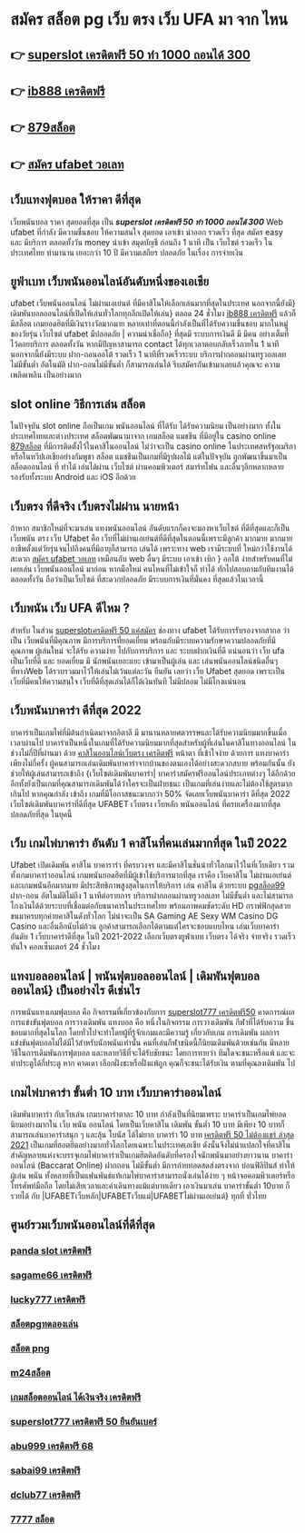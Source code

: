 # สมัคร สล็อต pg เว็บ ตรง เว็บ UFA มา จาก ไหน

## 👉 [superslot เครดิตฟรี 50 ทำ 1000 ถอนได้ 300](https://mabet.net/pg-slot-credit-free/)
## 👉 [ib888 เครดิตฟรี](https://mabet.net/20-free-100/)
## 👉 [879สล็อต](https://bio.link/tisawago)
## 👉 [สมัคร ufabet วอเลท](https://mabet.net/)

##  เว็บแทงฟุตบอล ให้ราคา ดีที่สุด 

 เว็บพนันบอล  ราคา   สุดยอดที่สุด   เป็น  ***superslot เครดิตฟรี 50 ทำ 1000 ถอนได้ 300*** Web  ufabet  ที่กำลัง   มีความชื่นชอบ ให้ความสนใจ   สุดยอด   เอาเข้า  นำออก รวดเร็ว  ที่สุด  สมัคร   easy  และ มีบริการ   ตลอดทั้งวัน   money  นำเข้า  สมุดบัญชี   ก่อนถึง 1 นาที  เป็น   เว็บไซต์  รวดเร็ว  ในประเทศไทย  ทำมานาน   เยอะกว่า  10 ปี  มีความเสถียร ปลอดภัย ในเรื่อง  การจ่ายเงิน 

## ยูฟ่าเบท เว็บพนันออนไลน์อันดับหนึ่งของเอเชีย

 ufabet   เว็บพนันออนไลน์ ไม่ผ่านเอเย่นต์ ที่มีคาสิโนให้เลือกเล่นมากที่สุดในประเทศ นอกจากนี้ยังมี} เดิมพันบอลออนไลน์ที่เปิดให้เล่นทั่วโลกทุกลีกเปิดให้เล่น} ตลอด 24 ชั่วโมง  [ib888 เครดิตฟรี](https://bio.link/tisawago) แล้วก็มีสล็อต  เกมยอดฮิตที่มีเงินรางวัลมากมาย หลายเท่าที่ตอนนี้กำลังเป็นที่ได้รับความชื่นชอบ มากในหมู่ของวัยรุ่น เว็บไซต์  ufabet  มีปลอดภัย | ความน่าเชื่อถือ} ที่สุดมี ระบบการเงินดี มี มีคน อย่างเต็มที่ ไว้คอยบริการ  ตลอดทั้งวัน  หากมีปัญหาสามารถ  contact ได้ทุกเวลาตอบกลับเร็วภายใน 1 นาที นอกจากนี้ยังมีระบบ ฝาก-ถอนออโต้ รวดเร็ว 1 นาทีที่รวดเร็วระบบ บริการฝากถอนผ่านทรูวอลเลท ไม่มีขั้นต่ำ อัตโนมัติ ฝาก-ถอนไม่มีขั้นต่ำ ก็สามารถเล่นได้ รีบสมัครกันเข้ามาเลยแล้วคุณจะ ความเพลิดเพลิน เป็นอย่างมาก



##  slot online  วิธีการเล่น สล็อต

ในปัจจุบัน  slot online ถือเป็นเกม พนันออนไลน์  ที่ได้รับ  ได้รับความนิยม เป็นอย่างมาก ทั้งในประเทศไทยและต่างประเทศ สล็อตพัฒนามาจาก  เกมสล็อต แมชชีน ที่มีอยู่ใน casino online [879สล็อต](https://mabet.net/)   ที่มีการติดตั้งไว้ในคาสิโนออนไลน์   ไม่ว่าจะเป็น casino online   ในประเทศสหรัฐอเมริกา หรือในทวีปเอเชียอย่างกัมพูชา สล็อต  แมชชีนเป็นเกมที่มีรูปผลไม้ แต่ในปัจจุบัน  ถูกพัฒนาขึ้นมาเป็น สล็อตออนไลน์  ที่ ทำได้ เล่นได้ผ่าน เว็บไซต์  ผ่านคอมพิวเตอร์  สมาร์ทโฟน  และอื่นๆอีกหลากหลาย  รองรับทั้งระบบ Android และ iOS อีกด้วย


## เว็บตรง  ที่ดีจริง เว็บตรงไม่ผ่าน นายหน้า 

ถ้าหาก สมาชิกใหม่ที่จะมาเล่น แทงพนันออนไลน์ อันดับแรกก็คงจะมองหาเว็บไซต์ ที่ดีที่สุดและก็เป็น เว็บพนัน ตรง   เว็บ Ufabet คือ เว็บที่ไม่ผ่านเอเย่นต์ที่ดีที่สุดในตอนนี้เพราะมีลูกค้า มากมาย  มากมาย อาชีพตั้งแต่วัยรุ่นจนไปถึงคนที่มีอายุก็สามารถ เล่นได้ เพราะทาง web เรามีระบบที่ ใหม่กว่าใช้งานได้สะดวก [สมัคร ufabet วอเลท](https://mabet.net/credit-free-100/) เหมือนกับ web อื่นๆ มีระบบ เอาเข้า  เบิก } ออโต้ ง่ายสำหรับคนที่ไม่เคยเล่น เว็บพนันออนไลน์ มาก่อน หากมือใหม่ คนไหนที่ไม่เข้าใจก็ ทำได้ ทักไปสอบถามกับทีมงานได้ ตลอดทั้งวัน  ถือว่าเป็นเว็บไซต์ ที่สะดวกปลอดภัย มีระบบการเงินที่มั่นคง ที่สุดแล้วในเวลานี้ 


## เว็บพนัน  เว็บ UFA ดีไหม ?

สำหรับ ในส่วน [superslotเครดิตฟรี 50 แค่สมัคร](https://mabet.net/credit-free-new/)  ช่องทาง ufabet  ได้รับการรับรองจากสากล ว่าเป็น เว็บพนันที่มีคุณภาพ  มีการบริการที่ยอดเยี่ยม พร้อมกับมีระบบความรักษาความปลอดภัยที่มีคุณภาพ  ผู้เล่นใหม่  จะได้รับ ความง่าย   ไปกับการบริการ  และ ระบบฝากเงินที่ดี  แน่นอนว่า เว็บ  ufa เป็นเว็บที่ดี  และ ยอดเยี่ยม  มี นักพนันเยอะแยะ   เข้ามาเป็นผู้เล่น  และ เล่นพนันออนไลน์ชนิดอื่นๆ ที่ทางWeb ได้รวบรวมมาไว้ให้เล่นไม่เว้นแต่ละวัน  ยืนยัน เลยว่า เว็บ Ufabet   สุดยอด  เพราะเป็น เว็บที่มีคนให้ความสนใจ เว็บที่ดีที่สุดเล่นได้ก็ได้เงินทันที ไม่มีปลอม ไม่มีโกงแน่นอน


## เว็บพนันบาคาร่า ดีที่สุด 2022 

บาคาร่าเป็นเกมไพ่ที่มีต้นกำเนิดมาจากอิตาลี มี  มานานหลายศตวรรษและได้รับความนิยมมากขึ้นเมื่อเวลาผ่านไป บาคาร่าเป็นหนึ่งในเกมที่ได้รับความนิยมมากที่สุดสำหรับผู้ที่เล่นในคาสิโนทางออนไลน์ ในช่วงไม่กี่ปีที่ผ่านมา ด้วย    [คาสิโนออนไลน์เว็บตรง เครดิตฟรี](https://mabet.net/register/) หน้าตา ที่เข้าใจง่าย ด้วยการ แทงบาคาร่า  เพียงไม่กี่ครั้ง ผู้คนสามารถเล่นเดิมพันบาคาร่าจากบ้านของตนเองได้อย่างสะดวกสบาย  พร้อมกันนั้น ยังช่วยให้ผู้เล่นสามารถเข้าถึง {เว็บไซต์เดิมพันบาคาร่า| บาคาร่าสมัครฟรีออนไลน์ประเภทต่างๆ ได้อีกด้วย อีกทั้งยังเป็นเกมที่คุณสามารถเดิมพันได้ว่าใครจะเป็นฝ่ายชนะ เป็นเกมที่เล่นง่ายและไม่ต้องใช้สูตรมากเกินไป หากคุณกำลัง  เข้าถึง เกมที่มีโอกาสชนะมากกว่า 50%  จัดเลยเว็บพนันบาคาร่า ดีที่สุด 2022  เว็บไซต์เดิมพันบาคาร่าที่ดีที่สุด UFABET เว็บตรง เว็บหลัก พนันออนไลน์ ที่ครบเครื่องมากที่สุด ปลอดภัยที่สุด ในยุคนี้

## เว็บ เกมไพ่บาคาร่า อันดับ 1 คาสิโนที่คนเล่นมากที่สุด ในปี 2022

 Ufabet   เปิดเดิมพัน  คาสิโน บาคาราร่า ที่ครบวงจร และมีคาสิโนชั่นนำทั่วโลกมาไว้ในที่เว็บเดียว รวมทั้งเกมบาคาร่าออนไลน์ เกมพนันยอดฮิตที่มีผู้เข้าใช้บริการมากที่สุด เราคือ  เว็บคาสิโน ไม่ผ่านเอเย่นต์ และเกมพนันอีกมากมาย มีประสิทธิภาพสูงสุดในการให้บริการ เล่น คาสิโน ด้วยระบบ [pgสล็อต99](https://mabet.net/credit-free-50/) ฝาก-ถอน อัตโนมัติไม่ถึง 1 นาทีต่อรายการ  บริการฝากถอนผ่านทรูวอลเลท ไม่มีขั้นต่ำ   และไม่สามารถโกงเงินได้ด้วยระบบที่เชื่อมต่อกับธนาคารในประเทศไทย พร้อมภาพคมชัดระดับ HD กราฟฟิกสุดสวย ขนมาครบทุกค่ายคาสิโนดังทั่วโลก ไม่น่าจะเป็น SA Gaming AE Sexy WM Casino DG Casino และอื่นอีกนับไม่ถ้วน ลูกค้าสามารถเลือกได้ตามแต่ใครจะชอบแบบไหน เล่นเว็บบาคาร่าอันดับ 1   เว็บบาคาร่าดีที่สุด  ในปี 2021-2022 เลือกเว็บตรงยูฟ่าเบท  เว็บตรง ได้จริง จ่ายจริง รวดเร็วทันใจ คอลเซ็นเตอร์ 24 ชั่วโมง


## แทงบอลออนไลน์ | พนันฟุตบอลออนไลน์ | เดิมพันฟุตบอลออนไลน์} เป็นอย่างไร  ดีเช่นไร

 การพนันแทงเกมฟุตบอล  คือ กิจกรรมที่เกี่ยวข้องกับการ [superslot777 เครดิตฟรี50](https://mabet.net/)  คาดการณ์ผลการแข่งขันฟุตบอล  การวางเดิมพัน  แทงบอล  คือ หนึ่งในกิจกรรม การวางเดิมพัน กีฬาที่ได้รับความ ชื่นชอบมากที่สุดในโลก โดยทั่วไปจะทำโดยผู้ที่รู้จักเกมและมีความรู้ เกี่ยวกับเกม การเดิมพัน ผลการแข่งขันฟุตบอลไม่ได้มีไว้สำหรับนักพนันเท่านั้น คนที่เล่นกีฬาชนิดนี้ก็นิยมเดิมพันด้วยเช่นกัน มีหลายวิธีในการเดิมพันการฟุตบอล และหลายวิธีที่จะได้รับชัยชนะ โดยการทายว่า ทีมใดจะชนะหรือแพ้ และจะทำประตูได้กี่ประตู หาก คาดเดา เลือกฝั่งชะหรือฝั่งแพ้ถูก คุณก็จะชนะได้รับเงิน ตามที่คุณลงเดิมพัน ไป

##  เกมไพ่บาคาร่า ขั้นต่ำ 10 บาท เว็บบาคาร่าออนไลน์ 

 เดิมพันบาคาร่า  กับเว็บเล่น เกมบาคาร่าตาละ 10 บาท กำลังเป็นที่นิยมเพราะ บาคาร่าเป็นเกมไพ่ยอดนิยมอย่างมากใน เว็บ  พนัน ออนไลน์  โดยเป็นเว็บคาสิโน เดิมพัน ขั้นต่ำ 10 บาท มีเพียง 10 บาทก็สามารถเล่นบาคาร่าสนุก ๆ และลุ้น โบนัส  ได้ไม่ยาก บาคาร่า 10 บาท [เครดิตฟรี 50 ไม่ต้องแชร์ ล่าสุด 2021](https://member.mabet.net/?action=login) เป็นเกมที่ฮอตฮิตอย่างมากทั่วโลกโดยเฉพาะในประเทศเอเชีย ดังนั้นจึงไม่น่าแปลกใจที่คาสิโนสำคัญหลายแห่งจะบรรจุเกมไพ่บาคาร่าเป็นเกมฮิตติดอันดับที่ครองใจนักพนันมาอย่างยาวนาน บาคาร่าออนไลน์ (Baccarat Online)  ฝากถอน ไม่มีขั้นต่ำ  มีการถ่ายทอดสดส่งตรงจาก  บ่อนฟิลิปินส์ ทำให้  ผู้เล่น พนัน  ทั้งหลายที่เป็นแฟนพันธ์แท้เกมไพ่บาคาร่าสามารถนั่งเล่นได้ง่าย ๆ หน้าจอคอมพิวเตอร์หรือโทรศัพท์มือถือ โดยไม่เสียเวลาและค่าเดินทางแม้แต่บาทเดียว เอาเงินมาเล่น บาคาร่าขั้นต่ำ 10บาท ก็รวยได้ กับ |UFABETเว็บหลัก|UFABETเว็บแม่|UFABETไม่ผ่านเอเย่นต์} ทุกที่ ทั่วไทย


## ศูนย์รวมเว็บพนันออนไลน์ที่ดีที่สุด

### [panda slot เครดิตฟรี](https://atom.io/themes/MABET.net%20สล็อตหมายเลข1%20แตกหนัก%20100%%20pxgสล็อต%20008%20สล็อต%20สล็อตแตกหนัก%2020รับ100)
### [sagame66 เครดิตฟรี](https://atom.io/themes/MABET.net%20สล็อตหมายเลข1%20แตกหนัก%20100%%20เครดิตฟรี%2050%20ทำ%20เทิ%20ร์%20น.%201%20เท่า%20008%20สล็อต%20สล็อตแตกหนัก%2020รับ100)
### [lucky777 เครดิตฟรี](https://atom.io/themes/MABET.net%20สล็อตหมายเลข1%20แตกหนัก%20100%%20m98%20สล็อต%20008%20สล็อต%20สล็อตแตกหนัก%2020รับ100)
### [สล็อตpgทดลองเล่น](https://atom.io/themes/MABET.net%20สล็อตหมายเลข1%20แตกหนัก%20100%%20superslot%20เครดิตฟรี%20008%20สล็อต%20สล็อตแตกหนัก%2020รับ100)
### [สล็อต png](https://atom.io/themes/MABET.net%20สล็อตหมายเลข1%20แตกหนัก%20100%%20เครดิตฟรี%20100%20ไม่ต้องทำกิจกรรม%20008%20สล็อต%20สล็อตแตกหนัก%2020รับ100)
### [m24สล็อต](https://atom.io/themes/MABET.net%20สล็อตหมายเลข1%20แตกหนัก%20100%%20riches888เครดิตฟรี%20008%20สล็อต%20สล็อตแตกหนัก%2020รับ100)
### [เกมสล็อตออนไลน์ ได้เงินจริง เครดิตฟรี](https://atom.io/themes/MABET.net%20สล็อตหมายเลข1%20แตกหนัก%20100%%20666%20superslot%20เครดิตฟรี50%20008%20สล็อต%20สล็อตแตกหนัก%2020รับ100)
### [superslot777 เครดิตฟรี 50 ยืนยันเบอร์](https://atom.io/themes/MABET.net%20สล็อตหมายเลข1%20แตกหนัก%20100%%20สล็อต%20pg%20ฝาก10รับ100%20วอ%20เลท%202021%20008%20สล็อต%20สล็อตแตกหนัก%2020รับ100)
### [abu999 เครดิตฟรี 68](https://atom.io/themes/MABET.net%20สล็อตหมายเลข1%20แตกหนัก%20100%%20เครดิตฟรี%20ไม่ต้องฝาก%20ไม่ต้องแชร์%20ล่าสุด%202564%20008%20สล็อต%20สล็อตแตกหนัก%2020รับ100)
### [sabai99 เครดิตฟรี](https://atom.io/themes/MABET.net%20สล็อตหมายเลข1%20แตกหนัก%20100%%20pxj%20เครดิตฟรี%2058%20ดาวน์โหลด%20008%20สล็อต%20สล็อตแตกหนัก%2020รับ100)
### [dclub77 เครดิตฟรี](https://atom.io/themes/MABET.net%20สล็อตหมายเลข1%20แตกหนัก%20100%%20สล็อต%20เครดิตฟรี%20ฝาก%201%20บาท%20ล่าสุด%20008%20สล็อต%20สล็อตแตกหนัก%2020รับ100)
### [7777 สล็อต](https://atom.io/themes/MABET.net%20สล็อตหมายเลข1%20แตกหนัก%20100%%20สมัคร%20สล็อต%20777%20008%20สล็อต%20สล็อตแตกหนัก%2020รับ100)